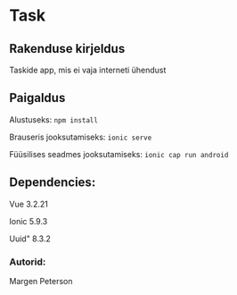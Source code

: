# Task 

## Rakenduse kirjeldus
Taskide app, mis ei vaja interneti ühendust

## Paigaldus
Alustuseks: ```npm install```

Brauseris jooksutamiseks: ```ionic serve```

Füüsilises seadmes jooksutamiseks: ```ionic cap run android```

## Dependencies:
 Vue 3.2.21
 
 Ionic 5.9.3
 
 Uuid" 8.3.2

### Autorid:
 Margen Peterson
